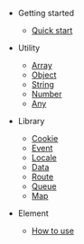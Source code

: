 - Getting started

  - [Quick start](README.md)

- Utility

  - [Array](files/utility/array.md)
  - [Object](files/utility/array.md)
  - [String](files/utility/array.md)
  - [Number](files/utility/array.md)
  - [Any](files/utility/array.md)

- Library

    - [Cookie](files/utility/array.md)
    - [Event](files/utility/array.md)
    - [Locale](files/utility/array.md)
    - [Data](files/utility/array.md)
    - [Route](files/utility/array.md)
    - [Queue](files/utility/array.md)
    - [Map](files/utility/array.md)

- Element

    - [How to use](files/utility/array.md)
